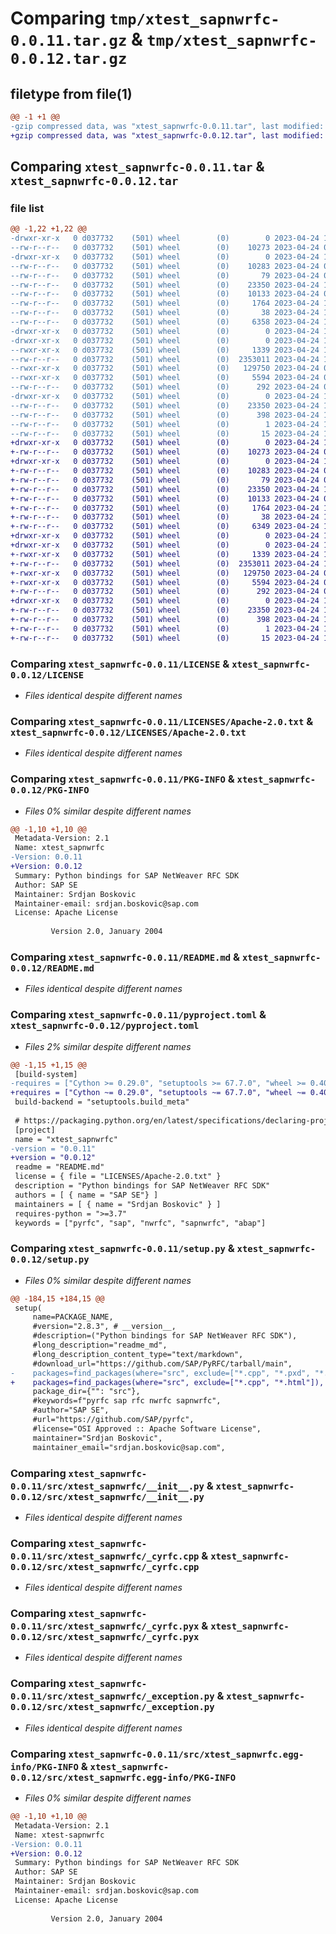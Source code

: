 # Comparing `tmp/xtest_sapnwrfc-0.0.11.tar.gz` & `tmp/xtest_sapnwrfc-0.0.12.tar.gz`

## filetype from file(1)

```diff
@@ -1 +1 @@
-gzip compressed data, was "xtest_sapnwrfc-0.0.11.tar", last modified: Mon Apr 24 11:54:43 2023, max compression
+gzip compressed data, was "xtest_sapnwrfc-0.0.12.tar", last modified: Mon Apr 24 11:58:27 2023, max compression
```

## Comparing `xtest_sapnwrfc-0.0.11.tar` & `xtest_sapnwrfc-0.0.12.tar`

### file list

```diff
@@ -1,22 +1,22 @@
-drwxr-xr-x   0 d037732    (501) wheel        (0)        0 2023-04-24 11:54:43.640716 xtest_sapnwrfc-0.0.11/
--rw-r--r--   0 d037732    (501) wheel        (0)    10273 2023-04-24 08:04:52.000000 xtest_sapnwrfc-0.0.11/LICENSE
-drwxr-xr-x   0 d037732    (501) wheel        (0)        0 2023-04-24 11:54:43.630130 xtest_sapnwrfc-0.0.11/LICENSES/
--rw-r--r--   0 d037732    (501) wheel        (0)    10283 2023-04-24 08:04:52.000000 xtest_sapnwrfc-0.0.11/LICENSES/Apache-2.0.txt
--rw-r--r--   0 d037732    (501) wheel        (0)       79 2023-04-24 08:04:52.000000 xtest_sapnwrfc-0.0.11/MANIFEST.in
--rw-r--r--   0 d037732    (501) wheel        (0)    23350 2023-04-24 11:54:43.640237 xtest_sapnwrfc-0.0.11/PKG-INFO
--rw-r--r--   0 d037732    (501) wheel        (0)    10133 2023-04-24 08:04:52.000000 xtest_sapnwrfc-0.0.11/README.md
--rw-r--r--   0 d037732    (501) wheel        (0)     1764 2023-04-24 11:54:18.000000 xtest_sapnwrfc-0.0.11/pyproject.toml
--rw-r--r--   0 d037732    (501) wheel        (0)       38 2023-04-24 11:54:43.640802 xtest_sapnwrfc-0.0.11/setup.cfg
--rw-r--r--   0 d037732    (501) wheel        (0)     6358 2023-04-24 11:54:39.000000 xtest_sapnwrfc-0.0.11/setup.py
-drwxr-xr-x   0 d037732    (501) wheel        (0)        0 2023-04-24 11:54:43.624593 xtest_sapnwrfc-0.0.11/src/
-drwxr-xr-x   0 d037732    (501) wheel        (0)        0 2023-04-24 11:54:43.635098 xtest_sapnwrfc-0.0.11/src/xtest_sapnwrfc/
--rwxr-xr-x   0 d037732    (501) wheel        (0)     1339 2023-04-24 11:29:18.000000 xtest_sapnwrfc-0.0.11/src/xtest_sapnwrfc/__init__.py
--rw-r--r--   0 d037732    (501) wheel        (0)  2353011 2023-04-24 11:28:26.000000 xtest_sapnwrfc-0.0.11/src/xtest_sapnwrfc/_cyrfc.cpp
--rwxr-xr-x   0 d037732    (501) wheel        (0)   129750 2023-04-24 08:04:53.000000 xtest_sapnwrfc-0.0.11/src/xtest_sapnwrfc/_cyrfc.pyx
--rwxr-xr-x   0 d037732    (501) wheel        (0)     5594 2023-04-24 08:04:53.000000 xtest_sapnwrfc-0.0.11/src/xtest_sapnwrfc/_exception.py
--rw-r--r--   0 d037732    (501) wheel        (0)      292 2023-04-24 08:04:53.000000 xtest_sapnwrfc-0.0.11/src/xtest_sapnwrfc/_utils.py
-drwxr-xr-x   0 d037732    (501) wheel        (0)        0 2023-04-24 11:54:43.639687 xtest_sapnwrfc-0.0.11/src/xtest_sapnwrfc.egg-info/
--rw-r--r--   0 d037732    (501) wheel        (0)    23350 2023-04-24 11:54:43.000000 xtest_sapnwrfc-0.0.11/src/xtest_sapnwrfc.egg-info/PKG-INFO
--rw-r--r--   0 d037732    (501) wheel        (0)      398 2023-04-24 11:54:43.000000 xtest_sapnwrfc-0.0.11/src/xtest_sapnwrfc.egg-info/SOURCES.txt
--rw-r--r--   0 d037732    (501) wheel        (0)        1 2023-04-24 11:54:43.000000 xtest_sapnwrfc-0.0.11/src/xtest_sapnwrfc.egg-info/dependency_links.txt
--rw-r--r--   0 d037732    (501) wheel        (0)       15 2023-04-24 11:54:43.000000 xtest_sapnwrfc-0.0.11/src/xtest_sapnwrfc.egg-info/top_level.txt
+drwxr-xr-x   0 d037732    (501) wheel        (0)        0 2023-04-24 11:58:27.391621 xtest_sapnwrfc-0.0.12/
+-rw-r--r--   0 d037732    (501) wheel        (0)    10273 2023-04-24 08:04:52.000000 xtest_sapnwrfc-0.0.12/LICENSE
+drwxr-xr-x   0 d037732    (501) wheel        (0)        0 2023-04-24 11:58:27.378096 xtest_sapnwrfc-0.0.12/LICENSES/
+-rw-r--r--   0 d037732    (501) wheel        (0)    10283 2023-04-24 08:04:52.000000 xtest_sapnwrfc-0.0.12/LICENSES/Apache-2.0.txt
+-rw-r--r--   0 d037732    (501) wheel        (0)       79 2023-04-24 08:04:52.000000 xtest_sapnwrfc-0.0.12/MANIFEST.in
+-rw-r--r--   0 d037732    (501) wheel        (0)    23350 2023-04-24 11:58:27.391325 xtest_sapnwrfc-0.0.12/PKG-INFO
+-rw-r--r--   0 d037732    (501) wheel        (0)    10133 2023-04-24 08:04:52.000000 xtest_sapnwrfc-0.0.12/README.md
+-rw-r--r--   0 d037732    (501) wheel        (0)     1764 2023-04-24 11:57:59.000000 xtest_sapnwrfc-0.0.12/pyproject.toml
+-rw-r--r--   0 d037732    (501) wheel        (0)       38 2023-04-24 11:58:27.391679 xtest_sapnwrfc-0.0.12/setup.cfg
+-rw-r--r--   0 d037732    (501) wheel        (0)     6349 2023-04-24 11:57:35.000000 xtest_sapnwrfc-0.0.12/setup.py
+drwxr-xr-x   0 d037732    (501) wheel        (0)        0 2023-04-24 11:58:27.375329 xtest_sapnwrfc-0.0.12/src/
+drwxr-xr-x   0 d037732    (501) wheel        (0)        0 2023-04-24 11:58:27.386857 xtest_sapnwrfc-0.0.12/src/xtest_sapnwrfc/
+-rwxr-xr-x   0 d037732    (501) wheel        (0)     1339 2023-04-24 11:29:18.000000 xtest_sapnwrfc-0.0.12/src/xtest_sapnwrfc/__init__.py
+-rw-r--r--   0 d037732    (501) wheel        (0)  2353011 2023-04-24 11:28:26.000000 xtest_sapnwrfc-0.0.12/src/xtest_sapnwrfc/_cyrfc.cpp
+-rwxr-xr-x   0 d037732    (501) wheel        (0)   129750 2023-04-24 08:04:53.000000 xtest_sapnwrfc-0.0.12/src/xtest_sapnwrfc/_cyrfc.pyx
+-rwxr-xr-x   0 d037732    (501) wheel        (0)     5594 2023-04-24 08:04:53.000000 xtest_sapnwrfc-0.0.12/src/xtest_sapnwrfc/_exception.py
+-rw-r--r--   0 d037732    (501) wheel        (0)      292 2023-04-24 08:04:53.000000 xtest_sapnwrfc-0.0.12/src/xtest_sapnwrfc/_utils.py
+drwxr-xr-x   0 d037732    (501) wheel        (0)        0 2023-04-24 11:58:27.390858 xtest_sapnwrfc-0.0.12/src/xtest_sapnwrfc.egg-info/
+-rw-r--r--   0 d037732    (501) wheel        (0)    23350 2023-04-24 11:58:27.000000 xtest_sapnwrfc-0.0.12/src/xtest_sapnwrfc.egg-info/PKG-INFO
+-rw-r--r--   0 d037732    (501) wheel        (0)      398 2023-04-24 11:58:27.000000 xtest_sapnwrfc-0.0.12/src/xtest_sapnwrfc.egg-info/SOURCES.txt
+-rw-r--r--   0 d037732    (501) wheel        (0)        1 2023-04-24 11:58:27.000000 xtest_sapnwrfc-0.0.12/src/xtest_sapnwrfc.egg-info/dependency_links.txt
+-rw-r--r--   0 d037732    (501) wheel        (0)       15 2023-04-24 11:58:27.000000 xtest_sapnwrfc-0.0.12/src/xtest_sapnwrfc.egg-info/top_level.txt
```

### Comparing `xtest_sapnwrfc-0.0.11/LICENSE` & `xtest_sapnwrfc-0.0.12/LICENSE`

 * *Files identical despite different names*

### Comparing `xtest_sapnwrfc-0.0.11/LICENSES/Apache-2.0.txt` & `xtest_sapnwrfc-0.0.12/LICENSES/Apache-2.0.txt`

 * *Files identical despite different names*

### Comparing `xtest_sapnwrfc-0.0.11/PKG-INFO` & `xtest_sapnwrfc-0.0.12/PKG-INFO`

 * *Files 0% similar despite different names*

```diff
@@ -1,10 +1,10 @@
 Metadata-Version: 2.1
 Name: xtest_sapnwrfc
-Version: 0.0.11
+Version: 0.0.12
 Summary: Python bindings for SAP NetWeaver RFC SDK
 Author: SAP SE
 Maintainer: Srdjan Boskovic
 Maintainer-email: srdjan.boskovic@sap.com
 License: Apache License
         
         Version 2.0, January 2004
```

### Comparing `xtest_sapnwrfc-0.0.11/README.md` & `xtest_sapnwrfc-0.0.12/README.md`

 * *Files identical despite different names*

### Comparing `xtest_sapnwrfc-0.0.11/pyproject.toml` & `xtest_sapnwrfc-0.0.12/pyproject.toml`

 * *Files 2% similar despite different names*

```diff
@@ -1,15 +1,15 @@
 [build-system]
-requires = ["Cython >= 0.29.0", "setuptools >= 67.7.0", "wheel >= 0.40.0"]
+requires = ["Cython ~= 0.29.0", "setuptools ~= 67.7.0", "wheel ~= 0.40.0"]
 build-backend = "setuptools.build_meta"
 
 # https://packaging.python.org/en/latest/specifications/declaring-project-metadata/
 [project]
 name = "xtest_sapnwrfc"
-version = "0.0.11"
+version = "0.0.12"
 readme = "README.md"
 license = { file = "LICENSES/Apache-2.0.txt" }
 description = "Python bindings for SAP NetWeaver RFC SDK"
 authors = [ { name = "SAP SE"} ]
 maintainers = [ { name = "Srdjan Boskovic" } ]
 requires-python = ">=3.7"
 keywords = ["pyrfc", "sap", "nwrfc", "sapnwrfc", "abap"]
```

### Comparing `xtest_sapnwrfc-0.0.11/setup.py` & `xtest_sapnwrfc-0.0.12/setup.py`

 * *Files 0% similar despite different names*

```diff
@@ -184,15 +184,15 @@
 setup(
     name=PACKAGE_NAME,
     #version="2.8.3", # __version__,
     #description=("Python bindings for SAP NetWeaver RFC SDK"),
     #long_description="readme_md",
     #long_description_content_type="text/markdown",
     #download_url="https://github.com/SAP/PyRFC/tarball/main",
-    packages=find_packages(where="src", exclude=["*.cpp", "*.pxd", "*.html"]),
+    packages=find_packages(where="src", exclude=["*.cpp", "*.html"]),
     package_dir={"": "src"},
     #keywords=f"pyrfc sap rfc nwrfc sapnwrfc",
     #author="SAP SE",
     #url="https://github.com/SAP/pyrfc",
     #license="OSI Approved :: Apache Software License",
     maintainer="Srdjan Boskovic",
     maintainer_email="srdjan.boskovic@sap.com",
```

### Comparing `xtest_sapnwrfc-0.0.11/src/xtest_sapnwrfc/__init__.py` & `xtest_sapnwrfc-0.0.12/src/xtest_sapnwrfc/__init__.py`

 * *Files identical despite different names*

### Comparing `xtest_sapnwrfc-0.0.11/src/xtest_sapnwrfc/_cyrfc.cpp` & `xtest_sapnwrfc-0.0.12/src/xtest_sapnwrfc/_cyrfc.cpp`

 * *Files identical despite different names*

### Comparing `xtest_sapnwrfc-0.0.11/src/xtest_sapnwrfc/_cyrfc.pyx` & `xtest_sapnwrfc-0.0.12/src/xtest_sapnwrfc/_cyrfc.pyx`

 * *Files identical despite different names*

### Comparing `xtest_sapnwrfc-0.0.11/src/xtest_sapnwrfc/_exception.py` & `xtest_sapnwrfc-0.0.12/src/xtest_sapnwrfc/_exception.py`

 * *Files identical despite different names*

### Comparing `xtest_sapnwrfc-0.0.11/src/xtest_sapnwrfc.egg-info/PKG-INFO` & `xtest_sapnwrfc-0.0.12/src/xtest_sapnwrfc.egg-info/PKG-INFO`

 * *Files 0% similar despite different names*

```diff
@@ -1,10 +1,10 @@
 Metadata-Version: 2.1
 Name: xtest-sapnwrfc
-Version: 0.0.11
+Version: 0.0.12
 Summary: Python bindings for SAP NetWeaver RFC SDK
 Author: SAP SE
 Maintainer: Srdjan Boskovic
 Maintainer-email: srdjan.boskovic@sap.com
 License: Apache License
         
         Version 2.0, January 2004
```

